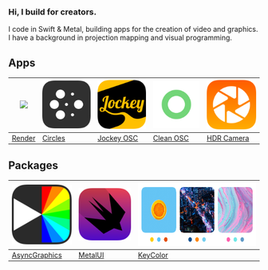 ### Hi, I build for creators.

I code in Swift & Metal, building apps for the creation of video and graphics. I have a background in projection mapping and visual programming.

## Apps

| <a href="http://render.software"><img src="https://render.software/images/render-app-icon.png" width="128"/></a> | <a href="https://apps.apple.com/us/app/circles-node-editor/id1582312198"><img src="https://github.com/heestand-xyz/heestand-xyz/blob/main/Assets/App%20Icons/Circle%20Nodes.png?raw=true" width="128"/></a> | <a href="https://apps.apple.com/us/app/jockey-osc/id1553621603"><img src="https://github.com/heestand-xyz/heestand-xyz/blob/main/Assets/App%20Icons/Jockey%20OSC.png?raw=true" width="128"/></a> | <a href="https://apps.apple.com/us/app/clean-osc-with-files/id1550516814"><img src="https://github.com/heestand-xyz/heestand-xyz/blob/main/Assets/App%20Icons/Clean%20OSC.png?raw=true" width="128"/></a> | <a href="https://apps.apple.com/us/app/hdr-effect-camera/id1580227677"><img src="https://github.com/heestand-xyz/heestand-xyz/blob/main/Assets/App%20Icons/HDR%20Camera.png?raw=true" width="128"/></a> |
|-|-|-|-|-|
| [Render](http://render.software) | [Circles](https://apps.apple.com/us/app/circles-node-editor/id1582312198) | [Jockey OSC](https://apps.apple.com/us/app/jockey-osc/id1553621603) | [Clean OSC](https://apps.apple.com/us/app/clean-osc-with-files/id1550516814) | [HDR Camera](https://apps.apple.com/us/app/hdr-effect-camera/id1580227677) |

## Packages

| <a href="https://github.com/heestand-xyz/AsyncGraphics"><img src="https://github.com/heestand-xyz/heestand-xyz/blob/main/Assets/App%20Icons/AsyncGraphics.png?raw=true" width="128"/></a> | <a href="https://github.com/heestand-xyz/MetalUI"><img src="https://github.com/heestand-xyz/heestand-xyz/blob/main/Assets/App%20Icons/MetalUI.png?raw=true" width="128"/></a> | <a href="https://github.com/heestand-xyz/KeyColor"><img src="https://github.com/heestand-xyz/KeyColor/raw/main/Assets/KeyColor.png?raw=true" height="128"/></a> |
|-|-|-|
| [AsyncGraphics](https://github.com/heestand-xyz/AsyncGraphics) | [MetalUI](https://github.com/heestand-xyz/MetalUI) | [KeyColor](https://github.com/heestand-xyz/KeyColor) |
